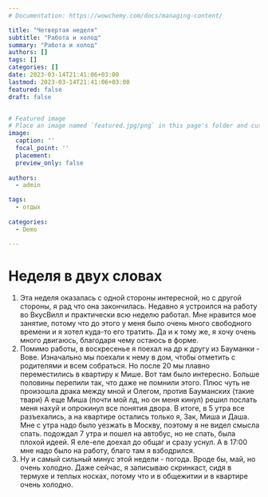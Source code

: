 ```yaml
---
# Documentation: https://wowchemy.com/docs/managing-content/

title: "Четвертая неделя"
subtitle: "Работа и холод"
summary: "Работа и холод"
authors: []
tags: []
categories: []
date: 2023-03-14T21:41:06+03:00
lastmod: 2023-03-14T21:41:06+03:00
featured: false
draft: false


# Featured image
# Place an image named `featured.jpg/png` in this page's folder and customize its options here.
image:
  caption: ''
  focal_point: ''
  placement: 
  preview_only: false
  
authors:
  - admin

tags:
  - отдых
  
categories:
  - Demo

---
```


# Неделя в двух словах

1. Эта неделя оказалась с одной стороны интересной, но с другой стороны, я рад что она закончилась. Недавно я устроился на работу во ВкусВилл и практически всю неделю работал. Мне нравится мое занятие, потому что до этого у меня было очень много свободного времени и я хотел куда-то его тратить. Да и к тому же, я хочу очень много двигаюсь, благодаря чему остаюсь в форме.
2. Помимо работы, в воскресенье я поехал на др к другу из Бауманки - Вове. Изначально мы поехали к нему в дом, чтобы отметить с родителями и всем собраться. Но после 20 мы плавно переместились в квартиру к Мише. Вот там было интересно. Больше половины перепили так, что даже не помнили этого. Плюс чуть не произошла драка между мной и Олегом, против Бауманских (такие твари) А еще Миша (почти мой лд, но он меня кинул) решил послать меня нахуй и опрокинул все понятия двора. В итоге, в 5 утра все разъехались, а на квартире остались только я, Зак, Миша и Даша. Мне с утра надо было уезжать в Москву, поэтому я не видел смысла спать. подождал 7 утра и пошел на автобус, но не спать, была плохой идеей. Я еле-еле доехал до общаг и сразу уснул. А в 17:00 мне надо было на работу, благо там я взбодрился.
3. Ну и самый сильный минус этой недели - погода. Вроде бы, май, но очень холодно. Даже сейчас, я записываю скринкаст, сидя в термухе и теплых носках, потому что и в общежитии и в квартире очень холодно.


